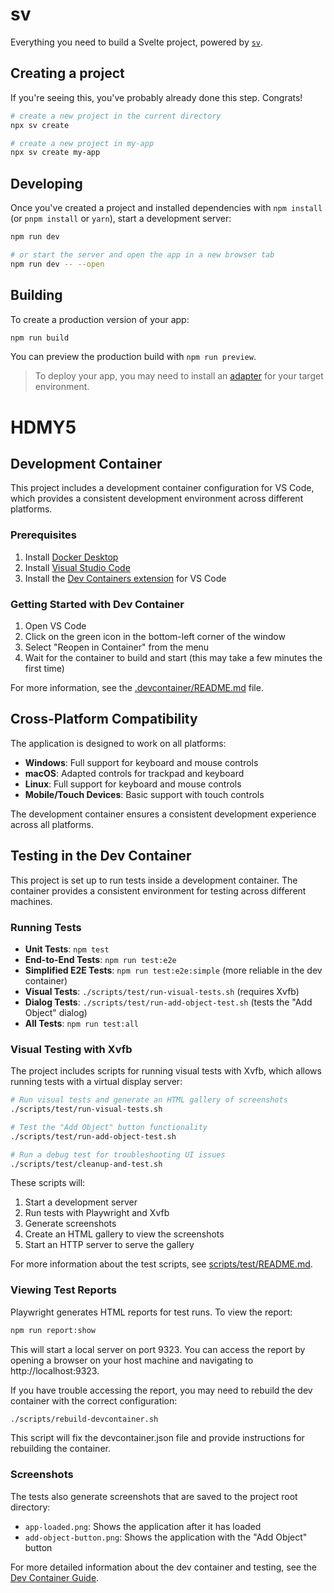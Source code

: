# sv

Everything you need to build a Svelte project, powered by [`sv`](https://github.com/sveltejs/cli).

## Creating a project

If you're seeing this, you've probably already done this step. Congrats!

```bash
# create a new project in the current directory
npx sv create

# create a new project in my-app
npx sv create my-app
```

## Developing

Once you've created a project and installed dependencies with `npm install` (or `pnpm install` or `yarn`), start a development server:

```bash
npm run dev

# or start the server and open the app in a new browser tab
npm run dev -- --open
```

## Building

To create a production version of your app:

```bash
npm run build
```

You can preview the production build with `npm run preview`.

> To deploy your app, you may need to install an [adapter](https://svelte.dev/docs/kit/adapters) for your target environment.

# HDMY5

## Development Container

This project includes a development container configuration for VS Code, which provides a consistent development environment across different platforms.

### Prerequisites

1. Install [Docker Desktop](https://www.docker.com/products/docker-desktop)
2. Install [Visual Studio Code](https://code.visualstudio.com/)
3. Install the [Dev Containers extension](https://marketplace.visualstudio.com/items?itemName=ms-vscode-remote.remote-containers) for VS Code

### Getting Started with Dev Container

1. Open VS Code
2. Click on the green icon in the bottom-left corner of the window
3. Select "Reopen in Container" from the menu
4. Wait for the container to build and start (this may take a few minutes the first time)

For more information, see the [.devcontainer/README.md](.devcontainer/README.md) file.

## Cross-Platform Compatibility

The application is designed to work on all platforms:

- **Windows**: Full support for keyboard and mouse controls
- **macOS**: Adapted controls for trackpad and keyboard
- **Linux**: Full support for keyboard and mouse controls
- **Mobile/Touch Devices**: Basic support with touch controls

The development container ensures a consistent development experience across all platforms.

## Testing in the Dev Container

This project is set up to run tests inside a development container. The container provides a consistent environment for testing across different machines.

### Running Tests

- **Unit Tests**: `npm test`
- **End-to-End Tests**: `npm run test:e2e`
- **Simplified E2E Tests**: `npm run test:e2e:simple` (more reliable in the dev container)
- **Visual Tests**: `./scripts/test/run-visual-tests.sh` (requires Xvfb)
- **Dialog Tests**: `./scripts/test/run-add-object-test.sh` (tests the "Add Object" dialog)
- **All Tests**: `npm run test:all`

### Visual Testing with Xvfb

The project includes scripts for running visual tests with Xvfb, which allows running tests with a virtual display server:

```bash
# Run visual tests and generate an HTML gallery of screenshots
./scripts/test/run-visual-tests.sh

# Test the "Add Object" button functionality
./scripts/test/run-add-object-test.sh

# Run a debug test for troubleshooting UI issues
./scripts/test/cleanup-and-test.sh
```

These scripts will:

1. Start a development server
2. Run tests with Playwright and Xvfb
3. Generate screenshots
4. Create an HTML gallery to view the screenshots
5. Start an HTTP server to serve the gallery

For more information about the test scripts, see [scripts/test/README.md](scripts/test/README.md).

### Viewing Test Reports

Playwright generates HTML reports for test runs. To view the report:

```bash
npm run report:show
```

This will start a local server on port 9323. You can access the report by opening a browser on your host machine and navigating to http://localhost:9323.

If you have trouble accessing the report, you may need to rebuild the dev container with the correct configuration:

```bash
./scripts/rebuild-devcontainer.sh
```

This script will fix the devcontainer.json file and provide instructions for rebuilding the container.

### Screenshots

The tests also generate screenshots that are saved to the project root directory:

- `app-loaded.png`: Shows the application after it has loaded
- `add-object-button.png`: Shows the application with the "Add Object" button

For more detailed information about the dev container and testing, see the [Dev Container Guide](DEV_CONTAINER_GUIDE.md).
